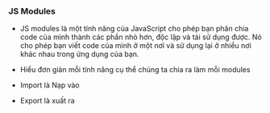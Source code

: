 ### JS Modules
 - JS modules là một tính năng của JavaScript cho phép bạn phân chia code của mình thành các phần nhỏ hơn, độc lập và tái sử dụng được. Nó cho phép bạn viết code của mình ở một nơi và sử dụng lại ở nhiều nơi khác nhau trong ứng dụng của bạn.


  - Hiểu đơn giản mỗi tính năng cụ thể chúng ta chia ra làm mỗi modules

  - Import là Nạp vào
  - Export là xuất ra
